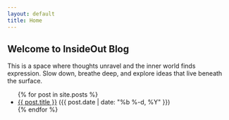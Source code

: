 ```yaml
---
layout: default
title: Home
---
```


<div class="hero">
  <h2>Welcome to InsideOut Blog</h2>
  <p>This is a space where thoughts unravel and the inner world finds expression. Slow down, breathe deep, and explore ideas that live beneath the surface.</p>
</div>

<!-- Blog posts list below -->
<ul>
  {% for post in site.posts %}
    <li>
      <a href="{{ post.url }}">{{ post.title }}</a>
      <span>({{ post.date | date: "%b %-d, %Y" }})</span>
    </li>
  {% endfor %}
</ul>
